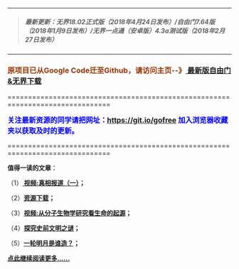 ***
>##### 最新更新：无界18.02正式版（2018年4月24日发布）/自由门7.64版（2018年1月9日发布）/无界一点通（安卓版）4.3a测试版（2018年2月27日发布）
***

<h3><font color="#993300"> 原项目已从Google Code迁至Github，请访问主页--》<a href="https://github.com/sglfree/freesky/wiki/%E8%87%AA%E7%94%B1%E9%97%A8%E6%9C%80%E6%96%B0%E7%89%88%E4%B8%8B%E8%BD%BD-%E6%97%A0%E7%95%8C%E6%B5%8F%E8%A7%88%E6%9C%80%E6%96%B0%E6%AD%A3%E5%BC%8F%E7%89%88%E4%B8%8B%E8%BD%BD-%E7%BF%BB%E5%A2%99%E8%BD%AF%E4%BB%B6%E4%B8%8B%E8%BD%BD" target="_blank"> 最新版自由门&无界下载</a></font></h3>
<p>===============================================================================</p>
<font color="blue" size="3"><strong>关注最新资源的同学请把网址：<font color="#993300"><a href="https://git.io/gofree" target="_blank">https://git.io/gofree</a> </font>加入浏览器收藏夹以获取及时的更新。</strong></font>
<p>===============================================================================</p>
<p><strong>值得一读的文章</strong>：</p>
<p>（1）<strong><a href="http://freego.upfree.bid/index.php?id=b1" target="_blank"> 视频:真相报道（一）</a>；</strong></p>
<p>（2）<strong><a href="http://freego.upfree.bid/index.php?id=a4" target="_blank">资源下载</a>；</strong></p>
<p>（3）<strong><a href="http://freego.upfree.bid/index.php?id=b3" target="_blank">视频:从分子生物学研究看生命的起源</a>；</strong></p>
<p>（4）<strong><a href="http://freego.upfree.bid/index.php?id=b4" target="_blank">探究史前文明之谜</a>；</strong></p>
<p>（5）<strong><a href="http://freego.upfree.bid/index.php?id=b6" target="_blank">一轮明月是谁造？</a>；</strong></p>
<p><strong><a href="http://freego.upfree.bid/index.php?id=b7" target="_blank">点此继续阅读更多……</a></strong></p>

